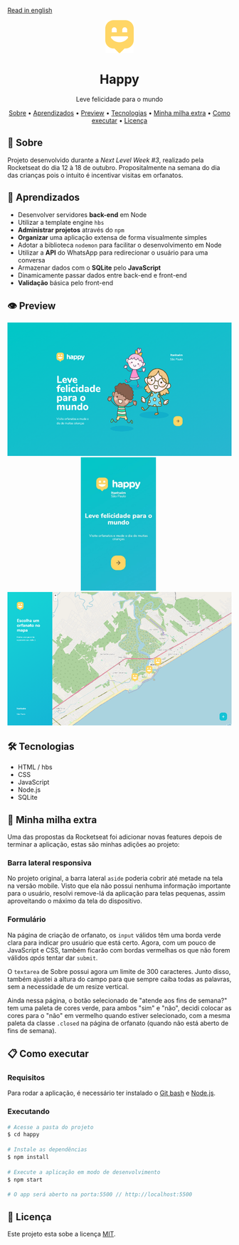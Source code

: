 [Read in english]("https://github.com/EduardoRodriguesF/happy/blob/main/README.en.md")

<p align="center">
    <img src="https://github.com/EduardoRodriguesF/happy/blob/main/public/images/logo-icon.png?raw=true">
</p>
<h1 align="center">Happy</h1>
<p align="center">Leve felicidade para o mundo</p>

<p align="center">
    <a href="#-sobre">Sobre</a> •
    <a href="#-aprendizados">Aprendizados</a> •
    <a href="#-preview">Preview</a> •
    <a href="#-tecnologias">Tecnologias</a> •
    <a href="#-minha-milha-extra">Minha milha extra</a> •
    <a href="#-como-executar">Como executar</a> •  
    <a href="#-licenc-a">Licença</a>
</p>

## 🤔 Sobre
Projeto desenvolvido durante a *Next Level Week #3*, realizado pela Rocketseat do dia 12 à 18 de outubro. Propositalmente na semana do dia das crianças pois o intuito é incentivar visitas em orfanatos.

## 🧠 Aprendizados
- Desenvolver servidores **back-end** em Node
- Utilizar a template engine <code>hbs</code>
- **Administrar projetos** através do <code>npm</code>
- **Organizar** uma aplicação extensa de forma visualmente simples
- Adotar a biblioteca <code>nodemon</code> para facilitar o desenvolvimento em Node
- Utilizar a **API** do WhatsApp para redirecionar o usuário para uma conversa
- Armazenar dados com o **SQLite** pelo **JavaScript**
- Dinamicamente passar dados entre back-end e front-end
- **Validação** básica pelo front-end

## 👁️ Preview

<p align="center">
  <kbd>
    <img height="300" src="https://github.com/EduardoRodriguesF/happy/blob/main/screenshots/page-landing.png">
  </kbd>
  &nbsp;&nbsp;&nbsp;&nbsp;
  <kbd>
    <img height="300" src="https://github.com/EduardoRodriguesF/happy/blob/main/screenshots/page-landing-mobile.jpg">
  </kbd>
  &nbsp;&nbsp;&nbsp;&nbsp;
  <kbd>
    <img height="300" src="https://github.com/EduardoRodriguesF/happy/blob/main/screenshots/page-orphanages-desktop.png">
  </kbd>
</p>

## 🛠️ Tecnologias
- HTML / hbs
- CSS
- JavaScript
- Node.js
- SQLite

## 🏃 Minha milha extra
Uma das propostas da Rocketseat foi adicionar novas features depois de terminar a aplicação, estas são minhas adições ao projeto:

### Barra lateral responsiva
No projeto original, a barra lateral <code>aside</code> poderia cobrir até metade na tela na versão mobile. Visto que ela não possui nenhuma informação importante para o usuário, resolvi remove-lá da aplicação para telas pequenas, assim aproveitando o máximo da tela do dispositivo.

### Formulário
Na página de criação de orfanato, os <code>input</code> válidos têm uma borda verde clara para indicar pro usuário que está certo. Agora, com um pouco de JavaScript e CSS, também ficarão com bordas vermelhas os que não forem válidos *após* tentar dar <code>submit</code>.

O <code>textarea</code> de Sobre possui agora um limite de 300 caracteres. Junto disso, também ajustei a altura do campo para que sempre caiba todas as palavras, sem a necessidade de um resize vertical.

Ainda nessa página, o botão selecionado de "atende aos fins de semana?" tem uma paleta de cores verde, para ambos "sim" e "não", decidi colocar as cores para o "não" em vermelho quando estiver selecionado, com a mesma paleta da classe <code>.closed</code> na página de orfanato (quando não está aberto de fins de semana).

## 📋 Como executar

### Requisitos
Para rodar a aplicação, é necessário ter instalado o [Git bash](https://gitforwindows.org) e [Node.js](https://nodejs.org).

### Executando
```bash
# Acesse a pasta do projeto
$ cd happy

# Instale as dependências
$ npm install

# Execute a aplicação em modo de desenvolvimento
$ npm start

# O app será aberto na porta:5500 // http://localhost:5500
```

## 📜 Licença
Este projeto esta sobe a licença [MIT](https://github.com/EduardoRodriguesF/happy/blob/main/LICENSE).
